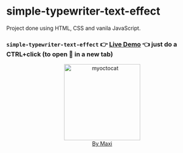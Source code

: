 # simple-typewriter-text-effect

Project done using HTML, CSS and vanila JavaScript.

### `simple-typewriter-text-effect` :point_right: [Live Demo](https://maxi69k.github.io/simple-typewriter-text-effect) :point_left: just do a CTRL+click (to open :link: in a new tab)

<div align="center">
<img src="https://myoctocat.com/assets/images/base-octocat.svg" alt="myoctocat" width="200">
</div>

<div align="center">
<a href="https://webdizajnmaxi.eu.org">By Maxi</a>
</div>
